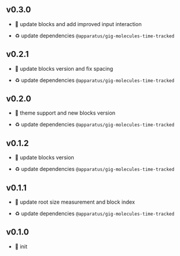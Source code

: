 ## v0.3.0

* 🌱 update blocks and add improved input interaction

* ♻️ update dependencies `@apparatus/gig-molecules-time-tracked`

## v0.2.1

* 🐞 update blocks version and fix spacing

* ♻️ update dependencies `@apparatus/gig-molecules-time-tracked`

## v0.2.0

* 🌱 theme support and new blocks version

* ♻️ update dependencies `@apparatus/gig-molecules-time-tracked`

## v0.1.2

* 🐞 update blocks version

* ♻️ update dependencies `@apparatus/gig-molecules-time-tracked`

## v0.1.1

* 🐞 update root size measurement and block index

* ♻️ update dependencies `@apparatus/gig-molecules-time-tracked`

## v0.1.0

* 🐣 init
